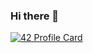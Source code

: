 ### Hi there 👋

[![42 Profile Card](https://1337-readme.vercel.app/api/profile?cursus=42cursus&dark=true&leet_logo=hide&login=vlugand-)](https://www.linkedin.com/in/vlugand-lopez/)
